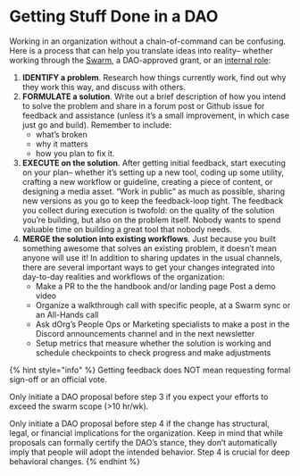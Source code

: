 # Getting Stuff Done in a DAO

Working in an organization without a chain-of-command can be confusing. Here is a process that can help you translate ideas into reality– whether working through the [Swarm](../workflows/doing-internal-work.md#the-swarm), a DAO-approved grant, or an [internal role](../workflows/doing-internal-work.md#internal-roles):

1. **IDENTIFY a problem**. Research how things currently work, find out why they work this way, and discuss with others.
2. **FORMULATE a solution**. Write out a brief description of how you intend to solve the problem and share in a forum post or Github issue for feedback and assistance (unless it’s a small improvement, in which case just go and build). Remember to include:
   * what’s broken
   * why it matters
   * how you plan to fix it.
3. **EXECUTE on the solution**. After getting initial feedback, start executing on your plan– whether it’s setting up a new tool, coding up some utility, crafting a new workflow or guideline, creating a piece of content, or designing a media asset. “Work in public” as much as possible, sharing new versions as you go to keep the feedback-loop tight. The feedback you collect during execution is twofold: on the quality of the solution you’re building, but also on the problem itself. Nobody wants to spend valuable time on building a great tool that nobody needs.
4. **MERGE the solution into existing workflows**. Just because you built something awesome that solves an existing problem, it doesn’t mean anyone will use it! In addition to sharing updates in the usual channels, there are several important ways to get your changes integrated into day-to-day realities and workflows of the organization:
   * Make a PR to the the handbook and/or landing page Post a demo video
   * Organize a walkthrough call with specific people, at a Swarm sync or an All-Hands call
   * Ask dOrg’s People Ops or Marketing specialists to make a post in the Discord announcements channel and in the next newsletter
   * Setup metrics that measure whether the solution is working and schedule checkpoints to check progress and make adjustments

{% hint style="info" %}
Getting feedback does NOT mean requesting formal sign-off or an official vote.

Only initiate a DAO proposal before step 3 if you expect your efforts to exceed the swarm scope (>10 hr/wk).

Only initiate a DAO proposal before step 4 if the change has structural, legal, or financial implications for the organization. Keep in mind that while proposals can formally certify the DAO’s stance, they don’t automatically imply that people will adopt the intended behavior. Step 4 is crucial for deep behavioral changes.
{% endhint %}
